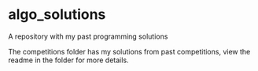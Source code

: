 # algo_solutions
A repository with my past programming solutions

The competitions folder has my solutions from past competitions, view the readme in the folder for more details.
